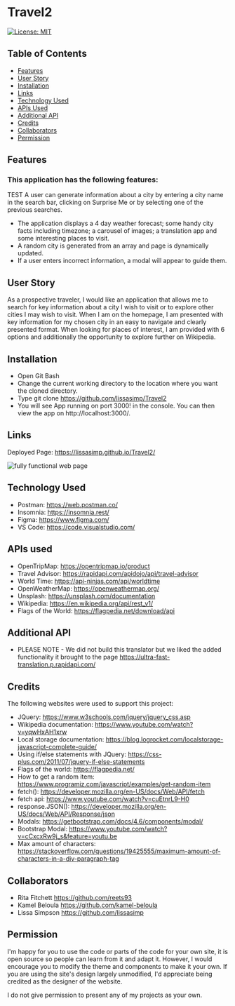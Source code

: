 # Travel2
[![License: MIT](https://img.shields.io/badge/License-MIT-yellow.svg)](https://opensource.org/licenses/MIT)

## Table of Contents
- [Features](#features)
- [User Story](#user-story)
- [Installation](#installation)
- [Links](#links)
- [Technology Used](#technology-used)
- [APIs Used](#apis-used)
- [Additional API](#additional-api)
- [Credits](#credits)
- [Collaborators](#collaborators)
- [Permission](#permission)

## Features
### This application has the following features:
TEST A user can generate information about a city by entering a city name in the search bar, clicking on Surprise Me or by selecting one of the previous searches.
- The application displays a 4 day weather forecast; some handy city facts including timezone; a carousel of images; a translation app and some interesting places to visit.
- A random city is generated from an array and page is dynamically updated.
- If a user enters incorrect information, a modal will appear to guide them.

## User Story
As a prospective traveler, I would like an application that allows me to search for key information about a city I wish to visit or to explore other cities I may wish to visit. When I am on the homepage, I am presented with key information for my chosen city in an easy to navigate and clearly presented format.  When looking for places of interest, I am provided with 6 options and additionally the opportunity to explore further on Wikipedia.

## Installation
- Open Git Bash
- Change the current working directory to the location where you want the cloned directory.
- Type git clone https://github.com/lissasimp/Travel2
- You will see App running on port 3000! in the console. You can then view the app on http://localhost:3000/.

## Links
Deployed Page: https://lissasimp.github.io/Travel2/

![fully functional web page](./assets/images/Full%20size%20screenshot.png)

## Technology Used
- Postman: https://web.postman.co/
- Insomnia: https://insomnia.rest/
- Figma: https://www.figma.com/
- VS Code: https://code.visualstudio.com/

## APIs used
- OpenTripMap: https://opentripmap.io/product
- Travel Advisor: https://rapidapi.com/apidojo/api/travel-advisor
- World Time: https://api-ninjas.com/api/worldtime
- OpenWeatherMap: https://openweathermap.org/
- Unsplash: https://unsplash.com/documentation
- Wikipedia: https://en.wikipedia.org/api/rest_v1/
- Flags of the World: https://flagpedia.net/download/api

## Additional API
- PLEASE NOTE - We did not build this translator but we liked the added functionality it brought to the page
  https://ultra-fast-translation.p.rapidapi.com/

## Credits
The following websites were used to support this project:
- JQuery: https://www.w3schools.com/jquery/jquery_css.asp
- Wikipedia documentation: https://www.youtube.com/watch?v=yqwHxAH1xrw
- Local storage documentation: https://blog.logrocket.com/localstorage-javascript-complete-guide/
- Using if/else statements with JQuery: https://css-plus.com/2011/07/jquery-if-else-statements
- Flags of the world: https://flagpedia.net/
- How to get a random item: https://www.programiz.com/javascript/examples/get-random-item
- fetch(): https://developer.mozilla.org/en-US/docs/Web/API/fetch
- fetch api: https://www.youtube.com/watch?v=cuEtnrL9-H0
- response.JSON(): https://developer.mozilla.org/en-US/docs/Web/API/Response/json
- Modals: https://getbootstrap.com/docs/4.6/components/modal/
- Bootstrap Modal: https://www.youtube.com/watch?v=cCxcxRw9j_s&feature=youtu.be
- Max amount of characters: https://stackoverflow.com/questions/19425555/maximum-amount-of-characters-in-a-div-paragraph-tag

## Collaborators
- Rita Fitchett https://github.com/reets93
- Kamel Beloula https://github.com/kamel-beloula
- Lissa Simpson https://github.com/lissasimp

## Permission
I'm happy for you to use the code or parts of the code for your own site, it is open source so people can learn from it and adapt it. However, I would encourage you to modify the theme and components to make it your own. If you are using the site's design largely unmodified, I'd appreciate being credited as the designer of the website.

I do not give permission to present any of my projects as your own.



